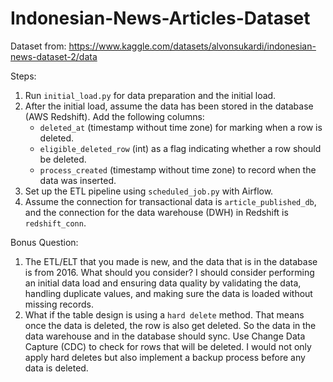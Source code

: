 # Indonesian-News-Articles-Dataset

Dataset from:
https://www.kaggle.com/datasets/alvonsukardi/indonesian-news-dataset-2/data

Steps:
1. Run `initial_load.py` for data preparation and the initial load.
2. After the initial load, assume the data has been stored in the database (AWS Redshift). Add the following columns:
    - `deleted_at` (timestamp without time zone) for marking when a row is deleted.
    - `eligible_deleted_row` (int) as a flag indicating whether a row should be deleted.
    - `process_created` (timestamp without time zone) to record when the data was inserted.
3. Set up the ETL pipeline using `scheduled_job.py` with Airflow.
4. Assume the connection for transactional data is `article_published_db`, and the connection for the data warehouse (DWH) in Redshift is `redshift_conn`.


Bonus Question:
1. The ETL/ELT that you made is new, and the data that is in the database is from 2016. What should you consider?
    I should consider performing an initial data load and ensuring data quality by validating the data, handling duplicate values, and making sure the data is loaded without missing records.
3. What if the table design is using a `hard delete` method. That means once the data is deleted, the row is also get deleted. So the data in
the data warehouse and in the database should sync.
    Use Change Data Capture (CDC) to check for rows that will be deleted. I would not only apply hard deletes but also implement a backup process before any data is deleted.
